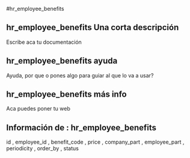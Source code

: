 #hr_employee_benefits
## hr_employee_benefits Una corta descripción
Escribe aca tu documentación

## hr_employee_benefits ayuda
Ayuda, por que o pones algo para guiar al que lo va a usar?

## hr_employee_benefits más info
Aca puedes poner tu web

## Información de : hr_employee_benefits 
id , 
  employee_id , 
  benefit_code , 
  price , 
  company_part , 
  employee_part , 
  periodicity , 
  order_by , 
  status 
  